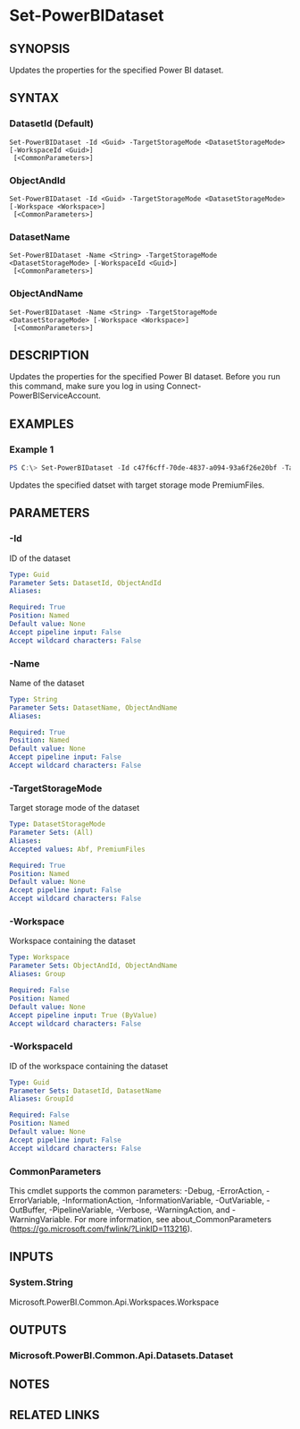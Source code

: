 ﻿---
external help file: Microsoft.PowerBI.Commands.Data.dll-Help.xml
Module Name: MicrosoftPowerBIMgmt.Data
online version:
schema: 2.0.0
---

# Set-PowerBIDataset

## SYNOPSIS
Updates the properties for the specified Power BI dataset.

## SYNTAX

### DatasetId (Default)
```
Set-PowerBIDataset -Id <Guid> -TargetStorageMode <DatasetStorageMode> [-WorkspaceId <Guid>]
 [<CommonParameters>]
```

### ObjectAndId
```
Set-PowerBIDataset -Id <Guid> -TargetStorageMode <DatasetStorageMode> [-Workspace <Workspace>]
 [<CommonParameters>]
```

### DatasetName
```
Set-PowerBIDataset -Name <String> -TargetStorageMode <DatasetStorageMode> [-WorkspaceId <Guid>]
 [<CommonParameters>]
```

### ObjectAndName
```
Set-PowerBIDataset -Name <String> -TargetStorageMode <DatasetStorageMode> [-Workspace <Workspace>]
 [<CommonParameters>]
```

## DESCRIPTION
Updates the properties for the specified Power BI dataset.
Before you run this command, make sure you log in using Connect-PowerBIServiceAccount.

## EXAMPLES

### Example 1
```powershell
PS C:\> Set-PowerBIDataset -Id c47f6cff-70de-4837-a094-93a6f26e20bf -TargetStorageMode PremiumFiles
```

Updates the specified datset with target storage mode PremiumFiles.

## PARAMETERS

### -Id
ID of the dataset

```yaml
Type: Guid
Parameter Sets: DatasetId, ObjectAndId
Aliases:

Required: True
Position: Named
Default value: None
Accept pipeline input: False
Accept wildcard characters: False
```

### -Name
Name of the dataset

```yaml
Type: String
Parameter Sets: DatasetName, ObjectAndName
Aliases:

Required: True
Position: Named
Default value: None
Accept pipeline input: False
Accept wildcard characters: False
```

### -TargetStorageMode
Target storage mode of the dataset

```yaml
Type: DatasetStorageMode
Parameter Sets: (All)
Aliases:
Accepted values: Abf, PremiumFiles

Required: True
Position: Named
Default value: None
Accept pipeline input: False
Accept wildcard characters: False
```

### -Workspace
Workspace containing the dataset

```yaml
Type: Workspace
Parameter Sets: ObjectAndId, ObjectAndName
Aliases: Group

Required: False
Position: Named
Default value: None
Accept pipeline input: True (ByValue)
Accept wildcard characters: False
```

### -WorkspaceId
ID of the workspace containing the dataset

```yaml
Type: Guid
Parameter Sets: DatasetId, DatasetName
Aliases: GroupId

Required: False
Position: Named
Default value: None
Accept pipeline input: False
Accept wildcard characters: False
```

### CommonParameters
This cmdlet supports the common parameters: -Debug, -ErrorAction, -ErrorVariable, -InformationAction, -InformationVariable, -OutVariable, -OutBuffer, -PipelineVariable, -Verbose, -WarningAction, and -WarningVariable. For more information, see about_CommonParameters (https://go.microsoft.com/fwlink/?LinkID=113216).

## INPUTS

### System.String
Microsoft.PowerBI.Common.Api.Workspaces.Workspace

## OUTPUTS

### Microsoft.PowerBI.Common.Api.Datasets.Dataset

## NOTES

## RELATED LINKS

